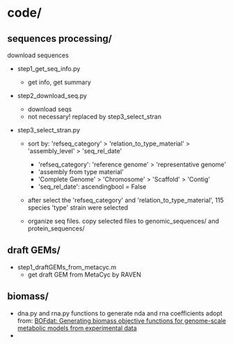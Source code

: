 # code/


## sequences processing/
download  sequences
- step1_get_seq_info.py
  - get info, get summary

- step2_download_seq.py
  - download seqs
  - not necessary! replaced by step3_select_stran

- step3_select_stran.py
  - sort by: 'refseq_category' > 'relation_to_type_material' > 'assembly_level' > 'seq_rel_date'
    - 'refseq_category': 'reference genome' > 'representative genome'
    - 'assembly from type material'
    - 'Complete Genome' > 'Chromosome' > 'Scaffold' > 'Contig'
    - 'seq_rel_date': ascendingbool = False

  - after select the 'refseq_category' and 'relation_to_type_material', 115 species 'type' strain were selected
  - organize seq files. copy selected files to genomic_sequences/ and protein_sequences/


## draft GEMs/
- step1_draftGEMs_from_metacyc.m
  - get draft GEM from MetaCyc by RAVEN


## biomass/
- dna.py and rna.py functions to generate nda and rna coefficients adopt from: [BOFdat: Generating biomass objective functions for genome-scale metabolic models from experimental data
](https://github.com/jclachance/BOFdat)
- 

